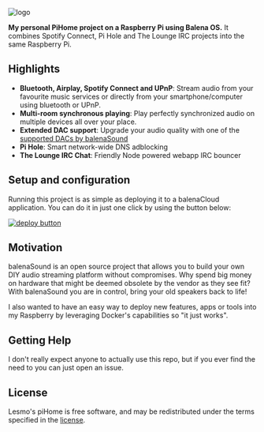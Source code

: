 ![logo](https://raw.githubusercontent.com/balena-io-projects/balena-sound/master/docs/images/balenaSound-logo.png)

**My personal PiHome project on a Raspberry Pi using Balena OS.** It combines Spotify Connect, Pi Hole and The Lounge IRC projects into the same Raspberry Pi.

## Highlights

- **Bluetooth, Airplay, Spotify Connect and UPnP**: Stream audio from your favourite music services or directly from your smartphone/computer using bluetooth or UPnP.
- **Multi-room synchronous playing**: Play perfectly synchronized audio on multiple devices all over your place.
- **Extended DAC support**: Upgrade your audio quality with one of the [supported DACs by balenaSound](https://sound.balenalabs.io/docs/audio-interfaces/#dac-boards)
- **Pi Hole**: Smart network-wide DNS adblocking
- **The Lounge IRC Chat**: Friendly Node powered webapp IRC bouncer

## Setup and configuration

Running this project is as simple as deploying it to a balenaCloud application. You can do it in just one click by using the button below:

[![deploy button](https://balena.io/deploy.svg)](https://dashboard.balena-cloud.com/deploy?repoUrl=https://github.com/lesmo/pi-home&defaultDeviceType=raspberry-pi)

## Motivation

balenaSound is an open source project that allows you to build your own DIY audio streaming platform without compromises. Why spend big money on hardware that might be deemed obsolete by the vendor as they see fit? With balenaSound you are in control, bring your old speakers back to life!

I also wanted to have an easy way to deploy new features, apps or tools into my Raspberry by leveraging Docker's capabilities so "it just works".

## Getting Help

I don't really expect anyone to actually use this repo, but if you ever find the need to you can just open an issue.

## License

Lesmo's piHome is free software, and may be redistributed under the terms specified in the [license](https://github.com/lesmo/pi-home/blob/master/LICENSE).
